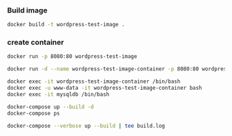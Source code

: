 ### Build image 
```bash
docker build -t wordpress-test-image .
```
### create container

```bash
docker run -p 8080:80 wordpress-test-image
```
```bash
docker run -d --name wordpress-test-image-container -p 8080:80 wordpress-test-image
```


```bash
docker exec -it wordpress-test-image-container /bin/bash
docker exec -u www-data -it wordpress-test-image-container bash
docker exec -it mysqldb /bin/bash

```


```bash
docker-compose up --build -d
docker-compose ps

docker-compose --verbose up --build | tee build.log


```


